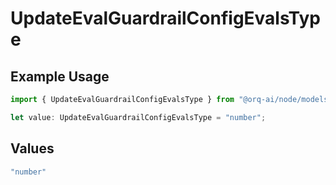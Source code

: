 # UpdateEvalGuardrailConfigEvalsType

## Example Usage

```typescript
import { UpdateEvalGuardrailConfigEvalsType } from "@orq-ai/node/models/operations";

let value: UpdateEvalGuardrailConfigEvalsType = "number";
```

## Values

```typescript
"number"
```